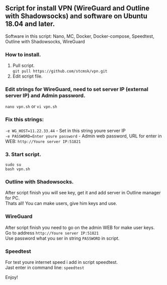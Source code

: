 ## Script for install VPN (WireGuard and Outline with Shadowsocks) and software on Ubuntu 18.04 and later. 

Software in this script: Nano, MC, Docker, Docker-compose, Speedtest, Outline with Shadowsocks, WireGuard

### How to install. 
1. Pull script.\
   `git pull https://github.com/stcmsk/vpn.git`
2. Edit script file. 

### Edit strings for WireGuard, need to set server IP (external server IP) and Admin password. 
`nano vpn.sh`  or  `vi vpn.sh`

### Fix this strings: 
`-e WG_HOST=11.22.33.44` - Set in this string youre server IP \
`-e PASSWORD=Enter youre password` - Admin web password, URL for enter in WEB: `http://Youre server IP:51821`

### 3. Start script. 
`sudo su`\
`bash vpn.sh`

### Outline with Shadowsocks. 
After script finish you will see key, get it and add server in Outline manager for PC. \
Thats all! You can make users, give him keys and use. 
### WireGuard 
After script finish you need to go on the admin WEB for make user keys. \
Go to address `http://Youre server IP:51821` \
Use password what you ser in string `PASSWORD` in script. 
### Speedtest 
For test youre internet speed i add in script speedtest. \
Jast enter in command line: `speedtest`

Enjoy! 
